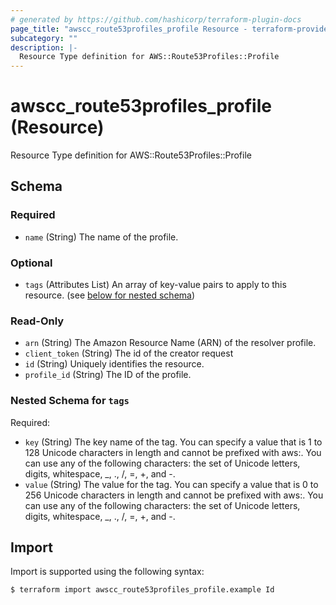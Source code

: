 ```yaml
---
# generated by https://github.com/hashicorp/terraform-plugin-docs
page_title: "awscc_route53profiles_profile Resource - terraform-provider-awscc"
subcategory: ""
description: |-
  Resource Type definition for AWS::Route53Profiles::Profile
---
```


# awscc_route53profiles_profile (Resource)

Resource Type definition for AWS::Route53Profiles::Profile



<!-- schema generated by tfplugindocs -->
## Schema

### Required

- `name` (String) The name of the profile.

### Optional

- `tags` (Attributes List) An array of key-value pairs to apply to this resource. (see [below for nested schema](#nestedatt--tags))

### Read-Only

- `arn` (String) The Amazon Resource Name (ARN) of the resolver profile.
- `client_token` (String) The id of the creator request
- `id` (String) Uniquely identifies the resource.
- `profile_id` (String) The ID of the profile.

<a id="nestedatt--tags"></a>
### Nested Schema for `tags`

Required:

- `key` (String) The key name of the tag. You can specify a value that is 1 to 128 Unicode characters in length and cannot be prefixed with aws:. You can use any of the following characters: the set of Unicode letters, digits, whitespace, _, ., /, =, +, and -.
- `value` (String) The value for the tag. You can specify a value that is 0 to 256 Unicode characters in length and cannot be prefixed with aws:. You can use any of the following characters: the set of Unicode letters, digits, whitespace, _, ., /, =, +, and -.

## Import

Import is supported using the following syntax:

```shell
$ terraform import awscc_route53profiles_profile.example Id
```
